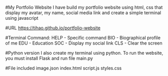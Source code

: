 #My Portfolio Website
I have build my portfolio website using html, css that display my avatar, my name, social media link and create a simple terminal using javascript

#URL
https://tihao.github.io/portfolio-website

#Terminal
Command:
HELP - Specific command
BIO  - Biographical profile of me
EDU  - Education
SOC  - Display my social link
CLS  - Clear the screen

#Python version
I also create my terminal using python. To run the website, you must install Flask and run file main.py

#File included
image.json
index.html
script.js
styles.css
